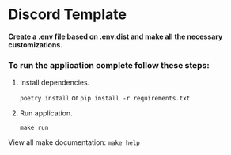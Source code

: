 # Discord Template

**Create a .env file based on .env.dist and make all the necessary customizations.**

### To run the application complete follow these steps:
1. Install dependencies.

    `poetry install` or `pip install -r requirements.txt`
2. Run application.

    `make run`

View all make documentation: `make help`
